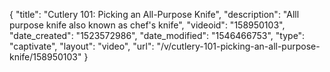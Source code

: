 {
    "title": "Cutlery 101: Picking an All-Purpose Knife",
    "description": "Alll purpose knife also known as chef's knife",
    "videoid": "158950103",
    "date_created": "1523572986",
    "date_modified": "1546466753",
    "type": "captivate",
    "layout": "video",
    "url": "\/v\/cutlery-101-picking-an-all-purpose-knife\/158950103"
}